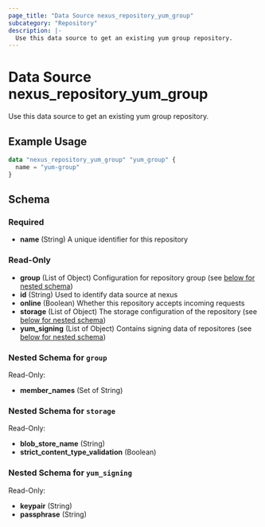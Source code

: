 ```yaml
---
page_title: "Data Source nexus_repository_yum_group"
subcategory: "Repository"
description: |-
  Use this data source to get an existing yum group repository.
---
```

# Data Source nexus_repository_yum_group
Use this data source to get an existing yum group repository.
## Example Usage
```terraform
data "nexus_repository_yum_group" "yum_group" {
  name = "yum-group"
}
```
<!-- schema generated by tfplugindocs -->
## Schema

### Required

- **name** (String) A unique identifier for this repository

### Read-Only

- **group** (List of Object) Configuration for repository group (see [below for nested schema](#nestedatt--group))
- **id** (String) Used to identify data source at nexus
- **online** (Boolean) Whether this repository accepts incoming requests
- **storage** (List of Object) The storage configuration of the repository (see [below for nested schema](#nestedatt--storage))
- **yum_signing** (List of Object) Contains signing data of repositores (see [below for nested schema](#nestedatt--yum_signing))

<a id="nestedatt--group"></a>
### Nested Schema for `group`

Read-Only:

- **member_names** (Set of String)


<a id="nestedatt--storage"></a>
### Nested Schema for `storage`

Read-Only:

- **blob_store_name** (String)
- **strict_content_type_validation** (Boolean)


<a id="nestedatt--yum_signing"></a>
### Nested Schema for `yum_signing`

Read-Only:

- **keypair** (String)
- **passphrase** (String)
